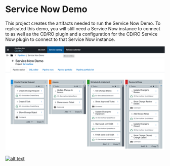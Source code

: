 # Service Now Demo

This project creates the artifacts needed to run the Service Now Demo.  To replicated this demo, you will still need a Service Now instance to connect to as well as the CD/RO plugin and a configuration for the CD/RO Service Now plugin to connect to that Service Now instance.

![Alt text](images/pipeline.png "SNOW Pipeline")


[![alt text](https://i9.ytimg.com/vi/MEvfoWISU-8/mqdefault.jpg?sqp=CLjj7KAG-oaymwEmCMACELQB8quKqQMa8AEB-AH-CYAC0AWKAgwIABABGBMgRih_MA8=&rs=AOn4CLBoATngyZlDYOHL4AGZ68vawZbTuw)](https://youtu.be/MEvfoWISU-8 "Youtube Video")
